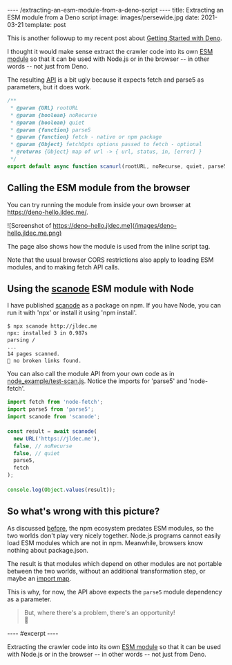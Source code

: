 ---- /extracting-an-esm-module-from-a-deno-script ----
title: Extracting an ESM module from a Deno script
image: images/persewide.jpg
date: 2021-03-21
template: post

This is another followup to my recent post about [Getting Started with Deno](/getting-started-with-deno).

I thought it would make sense extract the crawler code into its own [ESM module](/migrating-from-cjs-to-esm) so that it can be used with Node.js or in the browser -- in other words -- not just from Deno.

The resulting [API](https://github.com/jldec/deno-hello/blob/main/scanurl.mjs#L18) is a bit ugly because it expects fetch and parse5 as parameters, but it does work.

```js
/**
 * @param {URL} rootURL
 * @param {boolean} noRecurse
 * @param {boolean} quiet
 * @param {function} parse5
 * @param {function} fetch - native or npm package
 * @param {Object} fetchOpts options passed to fetch - optional
 * @returns {Object} map of url -> { url, status, in, [error] }
 */
export default async function scanurl(rootURL, noRecurse, quiet, parse5, fetch, fetchOpts) {
```

## Calling the ESM module from the browser

You can try running the module from inside your own browser at https://deno-hello.jldec.me/.

![Screenshot of https://deno-hello.jldec.me](/images/deno-hello.jldec.me.png)

The page also shows how the module is used from the inline script tag.

Note that the usual browser CORS restrictions also apply to loading ESM modules, and to making fetch API calls.

## Using the [scanode](https://www.npmjs.com/package/scanode) ESM module with Node

I have published [scanode](https://www.npmjs.com/package/scanode) as a package on npm. If you have Node, you can run it with 'npx' or install it using 'npm install'.

```
$ npx scanode http://jldec.me
npx: installed 3 in 0.987s
parsing /
...
14 pages scanned.
🎉 no broken links found.
```

You can also call the module API from your own code as in [node_example/test-scan.js](https://github.com/jldec/deno-hello/blob/main/node_example/test-scan.js). Notice the imports for 'parse5' and 'node-fetch'.

```js
import fetch from 'node-fetch';
import parse5 from 'parse5';
import scanode from 'scanode';

const result = await scanode(
  new URL('https://jldec.me'),
  false, // noRecurse
  false, // quiet
  parse5,
  fetch
);

console.log(Object.values(result));
```

## So what's wrong with this picture?

As discussed [before](/migrating-from-cjs-to-esm), the npm ecosystem predates ESM modules, so the two worlds don't play very nicely together. Node.js programs cannot easily load ESM modules which are not in npm. Meanwhile, browsers know nothing about package.json.

The result is that modules which depend on other modules are not portable between the two worlds, without an additional transformation step, or maybe an [import map](https://caniuse.com/import-maps).

This is why, for now, the API above expects the `parse5` module dependency as a parameter.

> But, where there's a problem, there's an opportunity!  
> 🚀


---- #excerpt ----

Extracting the crawler code into its own [ESM module](/migrating-from-cjs-to-esm) so that it can be used with Node.js or in the browser -- in other words -- not just from Deno.














